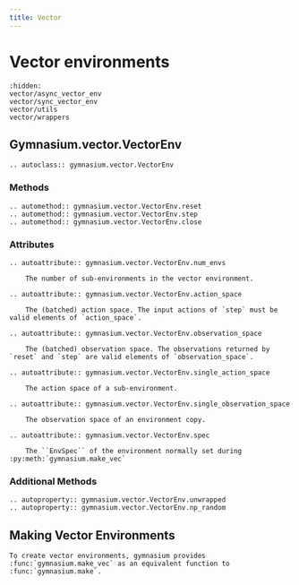 ```yaml
---
title: Vector
---
```


# Vector environments

```{toctree}
:hidden:
vector/async_vector_env
vector/sync_vector_env
vector/utils
vector/wrappers
```

## Gymnasium.vector.VectorEnv

```{eval-rst}
.. autoclass:: gymnasium.vector.VectorEnv
```

### Methods

```{eval-rst}
.. automethod:: gymnasium.vector.VectorEnv.reset
.. automethod:: gymnasium.vector.VectorEnv.step
.. automethod:: gymnasium.vector.VectorEnv.close
```

### Attributes

```{eval-rst}
.. autoattribute:: gymnasium.vector.VectorEnv.num_envs

    The number of sub-environments in the vector environment.

.. autoattribute:: gymnasium.vector.VectorEnv.action_space

    The (batched) action space. The input actions of `step` must be valid elements of `action_space`.

.. autoattribute:: gymnasium.vector.VectorEnv.observation_space

    The (batched) observation space. The observations returned by `reset` and `step` are valid elements of `observation_space`.

.. autoattribute:: gymnasium.vector.VectorEnv.single_action_space

    The action space of a sub-environment.

.. autoattribute:: gymnasium.vector.VectorEnv.single_observation_space

    The observation space of an environment copy.

.. autoattribute:: gymnasium.vector.VectorEnv.spec

    The ``EnvSpec`` of the environment normally set during :py:meth:`gymnasium.make_vec`
```

### Additional Methods

```{eval-rst}
.. autoproperty:: gymnasium.vector.VectorEnv.unwrapped
.. autoproperty:: gymnasium.vector.VectorEnv.np_random
```

## Making Vector Environments

```{eval-rst}
To create vector environments, gymnasium provides :func:`gymnasium.make_vec` as an equivalent function to :func:`gymnasium.make`.
```
